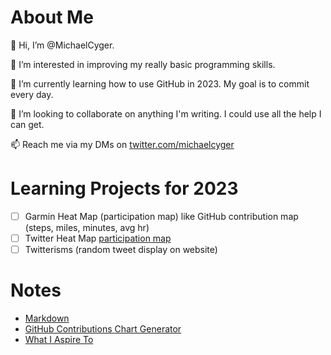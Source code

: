 # About Me
👋 Hi, I’m @MichaelCyger.

👀 I’m interested in improving my really basic programming skills.

🌱 I’m currently learning how to use GitHub in 2023. My goal is to commit every day.

💞️ I’m looking to collaborate on anything I'm writing. I could use all the help I can get.

📫 Reach me via my DMs on [twitter.com/michaelcyger](twitter.com/michaelcyger)

# Learning Projects for 2023
- [ ] Garmin Heat Map (participation map) like GitHub contribution map (steps, miles, minutes, avg hr)
- [ ] Twitter Heat Map [participation map](https://github.com/ptmt/twitter-contribution-chart)
- [ ] Twitterisms (random tweet display on website)

# Notes
- [Markdown](https://www.markdownguide.org/cheat-sheet/)
- [GitHub Contributions Chart Generator](https://github-contributions.vercel.app/)
- [What I Aspire To](https://twitter.com/tdinh_me/status/1609428874756247558)
